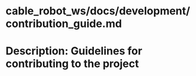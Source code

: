 # cable_robot_ws/docs/development/contribution_guide.md
# Description: Guidelines for contributing to the project
